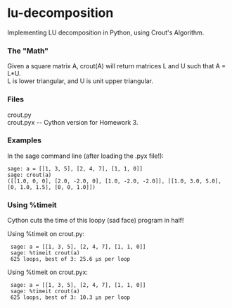 lu-decomposition
================
Implementing LU decomposition in Python, using Crout's Algorithm.

### The "Math"

Given a square matrix A, crout(A) will return matrices L and U such that A = L*U.  
L is lower triangular, and U is unit upper triangular.

### Files
crout.py  
crout.pyx -- Cython version for Homework 3.

### Examples

In the sage command line (after loading the .pyx file!):

    sage: a = [[1, 3, 5], [2, 4, 7], [1, 1, 0]]
    sage: crout(a)
    ([[1.0, 0, 0], [2.0, -2.0, 0], [1.0, -2.0, -2.0]], [[1.0, 3.0, 5.0], [0, 1.0, 1.5], [0, 0, 1.0]])

### Using %timeit
 
 Cython cuts the time of this loopy (sad face) program in half!
 
 Using %timeit on crout.py:
 
     sage: a = [[1, 3, 5], [2, 4, 7], [1, 1, 0]]
     sage: %timeit crout(a)
     625 loops, best of 3: 25.6 µs per loop

Using %timeit on crout.pyx:

     sage: a = [[1, 3, 5], [2, 4, 7], [1, 1, 0]]
     sage: %timeit crout(a)
     625 loops, best of 3: 10.3 µs per loop
